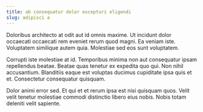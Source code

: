 ```yaml
---
title: ab consequatur dolor excepturi eligendi
slug: adipisci a
---
```


Doloribus architecto at odit aut id omnis maxime. Ut incidunt dolor occaecati occaecati rem eveniet rerum quod magni. Ea veniam iste. Voluptatem similique autem quia. Molestiae sed eos sunt voluptatem.

Corrupti iste molestiae at id. Temporibus minima non aut consequatur ipsam repellendus beatae. Beatae quas tenetur ex expedita quo qui. Non nihil accusantium. Blanditiis eaque est voluptas ducimus cupiditate ipsa quis et et. Consectetur consequatur quisquam.

Dolor animi error sed. Et qui et et rerum ipsa est nisi quisquam quos. Velit velit tenetur molestiae commodi distinctio libero eius nobis. Nobis totam deleniti velit sapiente.

